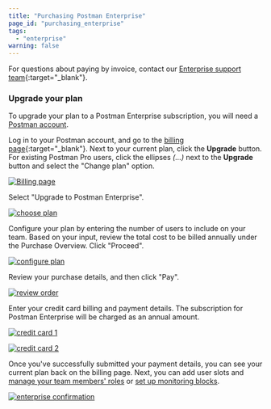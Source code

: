 ```yaml
---
title: "Purchasing Postman Enterprise"
page_id: "purchasing_enterprise"
tags: 
  - "enterprise"
warning: false
---
```


For questions about paying by invoice, contact our [Enterprise support team](http://pages.getpostman.com/Enterprise-Sales_Contact-Us.html){:target="_blank"}.

### Upgrade your plan

To upgrade your plan to a Postman Enterprise subscription, you will need a [Postman account](/docs/v6/postman/launching_postman/postman_account). 

Log in to your Postman account, and go to the [billing page]({{site.pm.gs}}/pay/billing){:target="_blank"}. Next to your current plan, click the **Upgrade** button. For existing Postman Pro users, click the ellipses *(...)* next to the **Upgrade** button and select the "Change plan" option. 

[![Billing page](https://s3.amazonaws.com/postman-static-getpostman-com/postman-docs/enterprise-upgrade.png)](https://s3.amazonaws.com/postman-static-getpostman-com/postman-docs/enterprise-upgrade.png)

Select "Upgrade to Postman Enterprise".

[![choose plan](https://s3.amazonaws.com/postman-static-getpostman-com/postman-docs/enterprise-choose-plan.png)](https://s3.amazonaws.com/postman-static-getpostman-com/postman-docs/enterprise-choose-plan.png)

Configure your plan by entering the number of users to include on your team. Based on your input, review the total cost to be billed annually under the Purchase Overview. Click "Proceed".

[![configure plan](https://s3.amazonaws.com/postman-static-getpostman-com/postman-docs/enterprise-configure-plan.png)](https://s3.amazonaws.com/postman-static-getpostman-com/postman-docs/enterprise-configure-plan.png)

Review your purchase details, and then click "Pay".

[![review order](https://s3.amazonaws.com/postman-static-getpostman-com/postman-docs/enterprise-review-order.png)](https://s3.amazonaws.com/postman-static-getpostman-com/postman-docs/enterprise-review-order.png)

Enter your credit card billing and payment details. The subscription for Postman Enterprise will be charged as an annual amount.

[![credit card 1](https://s3.amazonaws.com/postman-static-getpostman-com/postman-docs/enterprise-cc1.png)](https://s3.amazonaws.com/postman-static-getpostman-com/postman-docs/enterprise-cc1.png)

[![credit card 2](https://s3.amazonaws.com/postman-static-getpostman-com/postman-docs/enterprise-cc2.png)](https://s3.amazonaws.com/postman-static-getpostman-com/postman-docs/enterprise-cc2.png)

Once you've successfully submitted your payment details, you can see your current plan back on the billing page. Next, you can add user slots and [manage your team members' roles](/docs/v6/pro/managing_pro/managing_your_team) or [set up monitoring blocks](/docs/v6/postman/monitors/pricing_monitors#request-blocks-for-paid-pro-teams).

[![enterprise confirmation](https://s3.amazonaws.com/postman-static-getpostman-com/postman-docs/enterprise-confirmation.png)](https://s3.amazonaws.com/postman-static-getpostman-com/postman-docs/enterprise-confirmation.png)
